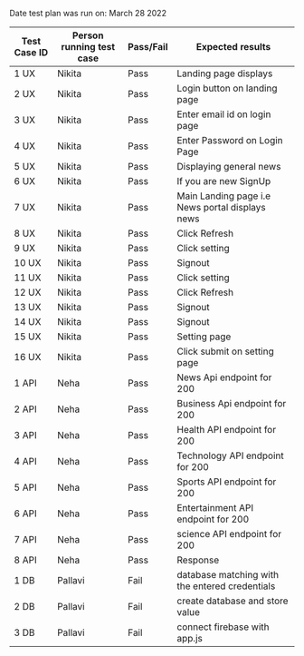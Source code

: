 Date test plan was run on: March 28 2022

| Test Case ID  | Person running test case  | Pass/Fail | Expected results |
| ------------- | -------------------- | ---------- | ------------- |
|1 UX|Nikita|Pass| Landing page displays	
|2 UX|Nikita|Pass| Login button on landing page	
|3 UX|Nikita|Pass| Enter email id on login page
|4 UX|Nikita|Pass| Enter Password on Login Page	
|5 UX|Nikita| Pass |Displaying general news	
|6 UX|Nikita|Pass |If you are new SignUp	
|7 UX|Nikita|Pass| Main Landing page i.e News portal displays news	
|8 UX|Nikita|Pass| Click Refresh	
|9 UX|Nikita|Pass| Click setting	
|10 UX|Nikita|Pass| Signout	
|11 UX|Nikita|Pass| Click setting
|12 UX|Nikita|Pass | Click Refresh
|13 UX|Nikita|Pass| Signout
|14 UX|Nikita|Pass| Signout
|15 UX|Nikita|Pass | Setting page
|16 UX|Nikita|Pass | Click submit on setting page
|1 API|Neha|Pass | News Api endpoint for 200
|2 API|Neha|Pass| Business Api endpoint for 200
|3 API|Neha|Pass | Health API endpoint for 200
|4 API|Neha|Pass| Technology API endpoint for 200
|5 API|Neha|Pass | Sports API endpoint for 200
|6 API|Neha|Pass | Entertainment API endpoint for 200
|7 API|Neha|Pass | science API	 endpoint for 200
|8 API|Neha|Pass | Response
|1 DB|Pallavi|Fail | database matching with the entered credentials
|2 DB|Pallavi|Fail | create database and store value
|3 DB|Pallavi|Fail| connect  firebase with app.js
